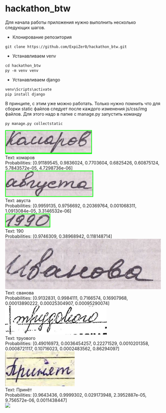 # hackathon_btw
Для начала работы приложения нужно выполнить несколько следующих шагов.
- Клонирование репозитория
```
git clone https://github.com/ExpiZer0/hackathon_btw.git
```
- Устанавливаем venv
```
cd hackathon_btw
py -m venv venv
```
- Устанавливаем django
```
venv\Scripts\activate
pip install django
```
В принципе, с этим уже можно работать.
Только нужно помнить что для сборки static файлов следует
после каждого изменения js/css/img файлов.
Для этого надо в папке с manage.py запустить команду
```
py manage.py collectstatic
```
![](/samples/sample_0.jpg)  
Text: комаров  
Probabilities: [0.91189545, 0.9836024, 0.7703604, 0.6825426, 0.60875124, 5.7843572e-05, 4.7298736e-06]  
![](/samples/sample_1.jpg)  
Text: авуста  
Probabilities: [0.9959135, 0.9756692, 0.20369764, 0.001068311, 1.0913084e-05, 3.3146532e-06]  
![](/samples/sample_3.jpg)  
Text: 190  
Probabilities: [0.9746309, 0.38968942, 0.118148714]  
![](/samples/sample_2.jpg)  
Text: сванова  
Probabilities: [0.9132831, 0.9984111, 0.7166574, 0.16907968, 0.00013890222, 0.00025304907, 0.00095290074]  
![](/samples/sample_4.jpg)  
Text: труового  
Probabilities: [0.49016973, 0.0036454257, 0.22271529, 0.0010201358, 0.0008721117, 0.10716023, 0.0002483562, 0.86294097]  
![](/samples/sample_5.jpg)  
Text: Принёт  
Probabilities: [0.9643436, 0.9999302, 0.029173948, 2.3952887e-05, 9.756572e-06, 0.0011438447]  
![](/samples/sample_.jpg)  
